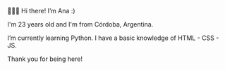 🙋🏽‍♀️ Hi there! I’m Ana :)

I'm 23 years old and I'm from Córdoba, Argentina.

I’m currently learning Python. I have a basic knowledge of HTML - CSS - JS.

Thank you for being here!
<!---
AnaAguirre77/AnaAguirre77 is a ✨ special ✨ repository because its `README.md` (this file) appears on your GitHub profile.
You can click the Preview link to take a look at your changes.
--->
